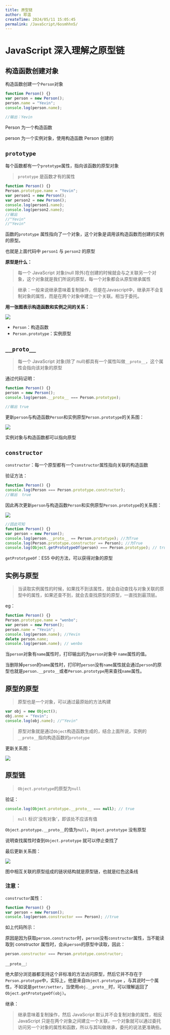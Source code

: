 ```yaml
---
title: 原型链
author: 耶温
createTime: 2024/05/11 15:05:45
permalink: /JavaScript/6osmhhn5/
---
```

# JavaScript 深入理解之原型链

## 构造函数创建对象

构造函数创建一个`Person`对象

```javascript
function Person() {}
var person = new Person();
person.name = "Yevin";
console.log(person.name);

//输出：Yevin
```

Person 为一个构造函数

person 为一个实例对象，使用构造函数 Person 创建的

## `prototype`

每个函数都有一个`prototype`属性，指向该函数的原型对象

> `prototype` 是函数才有的属性

```javascript
function Person() {}
Person.prototype.name = "Yevin";
var person1 = new Person();
var person2 = new Person();
console.log(person1.name);
console.log(person2.name);
//输出
//"Yevin"
//"Yevin"
```

函数的`prototype` 属性指向了一个对象，这个对象是调用该构造函数而创建的实例的原型。

也就是上面代码中 `person1` 与 `person2` 的原型

**原型是什么：**

> 每一个 JavaScript 对象(null 除外)在创建的时候就会与之关联另一个对象，这个对象就是我们所说的原型，每一个对象都会从原型继承属性

> 继承：一般来说继承意味着复制操作，但是在Javascript中，继承并不会复制对象的属性，而是在两个对象中建立一个关联。相当于委托。

**用一张图表示构造函数和实例之间的关系：**

![](https://yevin.gitee.io/yiran/img/01-1.png#align=left&display=inline&height=415&margin=%5Bobject%20Object%5D&originHeight=415&originWidth=848&status=done&style=none&width=848)

- `Person`：构造函数
- `Person.prototype`：实例原型

## `__proto__`

> 每一个 JavaScript 对象(除了 null)都具有一个属性叫做`__proto__`，这个属性会指向该对象的原型

通过代码证明：

```javascript
function Person() {}
person = new Person();
console.log(person.__proto__ === Person.prototype);

//输出 true
```

更新`person`与构造函数`Person`和实例原型`Person.prototype`的关系图：

![](https://yevin.gitee.io/yiran/img/01-2.png#align=left&display=inline&height=505&margin=%5Bobject%20Object%5D&originHeight=505&originWidth=850&status=done&style=none&width=850)

实例对象与构造函数都可以指向原型

## `constructor`

`constructor`：每一个原型都有一个`constructor`属性指向关联的构造函数

验证方法：

```javascript
function Person() {}
console.log(Person === Person.prototype.constructor);
//输出  true
```

因此再次更新`person`与构造函数`Person`和实例原型`Person.prototype`的关系图：

![](https://yevin.gitee.io/yiran/img/01-3.png#align=left&display=inline&height=458&margin=%5Bobject%20Object%5D&originHeight=458&originWidth=781&status=done&style=none&width=781)

```javascript
//因此可知
function Person() {}
var person = new Person();
console.log(person.__proto__ == Person.prototype); //为True
console.log(Person.prototype.constructor == Person); //为True
console.log(Object.getPrototypeOf(person) === Person.prototype); // true
```

`getPrototypeOf`：ES5 中的方法，可以获得对象的原型

## 实例与原型

> 当读取实例属性的时候，如果找不到该属性，就会自动查找与对象关联的原型中的属性，如果还查不到，就会去查找原型的原型，一直找到最顶层。

eg：

```javascript
function Person() {}
Person.prototype.name = "wenbo";
var person = new Person();
person.name = "Yevin";
console.log(person.name); //Yevin
delete person.name;
console.log(person.name); // wenbo
```

当`person`对象有`name`属性时，打印输出的为`person`对象中 `name`属性的值。

当删除掉`person`的`name`属性时，打印时`person`没有`name`属性就会通过`person`的原型也就是`person.__proto__`或者`Person.prototype`用来查找`name`属性。

## 原型的原型

> 原型也是一个对象，可以通过最原始的方法构建

```javascript
var obj = new Object();
obj.anme = "Yevin";
console.log(obj.name); //"Yevin"
```

> 原型对象就是通过`Object`构造函数生成的，结合上面所说，实例的`__proto__`指向构造函数的`prototype`

更新关系图：

![](https://yevin.gitee.io/yiran/img/01-4.png#align=left&display=inline&height=587&margin=%5Bobject%20Object%5D&originHeight=587&originWidth=850&status=done&style=none&width=850)

## 原型链

> `Object.prototype`的原型为`null`

验证：

```javascript
console.log(Object.prototype.__proto__ === null); // true
```

> `null` 标识'没有对象'，即该处不应该有值

`Object.prototype.__proto__`的值为`null`，`Object.prototype` 没有原型

说明查找属性时查到`Object.prototype` 就可以停止查找了

最后更新关系图：

![](https://yevin.gitee.io/yiran/img/01-5.png#align=left&display=inline&height=722&margin=%5Bobject%20Object%5D&originHeight=722&originWidth=803&status=done&style=none&width=803)

图中相互关联的原型组成的链状结构就是原型链，也就是红色这条线

### 注意：

`constructor`属性：

```javascript
function Person() {}
var person = new Person();
console.log(person.constructor === Person); //true
```

如上代码所示：

原因是因为获取`person.constructor`时，`person`没有`constructor`属性，当不能读取到 constructor 属性时，会从`person`的原型中读取，因此：

```javascript
person.constructor === Person.prototype.constructor;
```

`__proto__`:

绝大部分浏览器都支持这个非标准的方法访问原型，然后它并不存在于`Person.prototype`中，实际上，他是来自`Object.prototype` ，与其说时一个属性，不如说是`getter/setter`，当使用`obj.__proto__`时，可以理解返回了`Object.getPrototypeOf(obj)`。

继承：

> 继承意味着复制操作，然后 JavaScript 默认并不会复制对象的属性，相反 JavaScript 只是在两个对象之间建立一个关联，一个对象就可以通过委托访问另一个对象的属性和函数，所以与其叫做继承，委托的说法更准确些。
